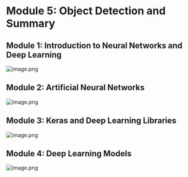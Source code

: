 

# Module 5: Object Detection and Summary
## Module 1: Introduction to Neural Networks and Deep Learning
![image.png](https://prod-files-secure.s3.us-west-2.amazonaws.com/03e82b26-cccb-4906-bb56-adabcbdc0655/a8d40bcb-c482-4026-8872-311e16b2dc63/image.png?X-Amz-Algorithm=AWS4-HMAC-SHA256&X-Amz-Content-Sha256=UNSIGNED-PAYLOAD&X-Amz-Credential=ASIAZI2LB4664NOD4ID3%2F20250202%2Fus-west-2%2Fs3%2Faws4_request&X-Amz-Date=20250202T011146Z&X-Amz-Expires=3600&X-Amz-Security-Token=IQoJb3JpZ2luX2VjENj%2F%2F%2F%2F%2F%2F%2F%2F%2F%2FwEaCXVzLXdlc3QtMiJHMEUCIH6GcUAabr%2Fef68%2BU8gAMBMEkbep7x%2FnB9f13TbSAtYdAiEAleI1ze2%2BcXl8tjNGUW%2FlsGd%2Fn%2BJvDrbmFpZDzNk6pYgqiAQI4f%2F%2F%2F%2F%2F%2F%2F%2F%2F%2FARAAGgw2Mzc0MjMxODM4MDUiDI%2FKSWxNvy0J4lYwXircA9gEOvK532VxoMQvocgajwmiXuAnGQfgdtELBD6zauJrlL%2BwCI5hry7zDGZMCGQtemj%2FuigVN2x3wkLAiXpKKcdRafkhEGRdYt3t%2BnVhFfSir74qAPXTGIpiIcM5SE5K5UCEZGdhM2eIPhlrgw8aNVCCVqym4kmCchVZmk904KuMi1dcL4NChzXo8jvWUd%2Bx1uyzmkdpTPtNAFYuXupOwgmhVuADa9F7sD1wPvLRTmosX%2B%2Bm8WrJn3eFnhkZdwCGKYbpBaLc5pVbDU8QXm0AmDa85IFolJJ5NweuZhEvdJz%2B7q2sirj7ul%2BYCvp75sa9gG2g8nuv5VnluedtSn%2BNVdWALH4ZxrFcj0Tg%2BjYeIMQVSpRn0k1tp%2BNo1EF1vVgb8hH78%2Fcq32LspaLTQFfvFnfFcr97MJKrIHSaU8QbFc6c%2Fq0QLFk2xpAuFVpFWV1MbNDKn52Dc64K%2BeQvR2oUGI%2FYoY8GVDpFNj6nvLrWegBPIQc0sS0vzpIST1tmczE%2BUo%2B2bPM%2F3GjwTnpstnQ%2BtEnR%2FSo4BYlrnErC7TMCMa1Dd%2B6XWHSRcEdhaXisjUjQGBF7KYyTIk6EjkQD3ziQwRCpsTp5p43iF%2F6roO4lfyjnT%2BzVA%2BqgIqltBphUMM%2Fx%2BrwGOqUBv4O%2BSqGqh4GpiK6%2BfDNJt%2Bwfa9FJhEx0ERFWGPMOVmFSqgPApAqR3M%2FNuT6eaZgoYEMu3lfFBfbqduKIi%2BL%2FsreZU0Q5HmM7EcVMGFCVAAFpECUYknqH9N95oi%2BhZu8jDPrJHADi30r53fohCNTUumDiCaHCVP47Y5GB64QH8AXqBkSVFdNYKbkVHSXRqiAnyenyBQ9uu4u1j4pgMCe45RsipZZc&X-Amz-Signature=249bae7a14e1ed55a84d8824e0fdf59bbf11f02330856507c5682fdc543c21f5&X-Amz-SignedHeaders=host&x-id=GetObject)
## Module 2: Artificial Neural Networks
![image.png](https://prod-files-secure.s3.us-west-2.amazonaws.com/03e82b26-cccb-4906-bb56-adabcbdc0655/5157ca89-62da-41d9-a98f-6432b71047a9/image.png?X-Amz-Algorithm=AWS4-HMAC-SHA256&X-Amz-Content-Sha256=UNSIGNED-PAYLOAD&X-Amz-Credential=ASIAZI2LB4664NOD4ID3%2F20250202%2Fus-west-2%2Fs3%2Faws4_request&X-Amz-Date=20250202T011146Z&X-Amz-Expires=3600&X-Amz-Security-Token=IQoJb3JpZ2luX2VjENj%2F%2F%2F%2F%2F%2F%2F%2F%2F%2FwEaCXVzLXdlc3QtMiJHMEUCIH6GcUAabr%2Fef68%2BU8gAMBMEkbep7x%2FnB9f13TbSAtYdAiEAleI1ze2%2BcXl8tjNGUW%2FlsGd%2Fn%2BJvDrbmFpZDzNk6pYgqiAQI4f%2F%2F%2F%2F%2F%2F%2F%2F%2F%2FARAAGgw2Mzc0MjMxODM4MDUiDI%2FKSWxNvy0J4lYwXircA9gEOvK532VxoMQvocgajwmiXuAnGQfgdtELBD6zauJrlL%2BwCI5hry7zDGZMCGQtemj%2FuigVN2x3wkLAiXpKKcdRafkhEGRdYt3t%2BnVhFfSir74qAPXTGIpiIcM5SE5K5UCEZGdhM2eIPhlrgw8aNVCCVqym4kmCchVZmk904KuMi1dcL4NChzXo8jvWUd%2Bx1uyzmkdpTPtNAFYuXupOwgmhVuADa9F7sD1wPvLRTmosX%2B%2Bm8WrJn3eFnhkZdwCGKYbpBaLc5pVbDU8QXm0AmDa85IFolJJ5NweuZhEvdJz%2B7q2sirj7ul%2BYCvp75sa9gG2g8nuv5VnluedtSn%2BNVdWALH4ZxrFcj0Tg%2BjYeIMQVSpRn0k1tp%2BNo1EF1vVgb8hH78%2Fcq32LspaLTQFfvFnfFcr97MJKrIHSaU8QbFc6c%2Fq0QLFk2xpAuFVpFWV1MbNDKn52Dc64K%2BeQvR2oUGI%2FYoY8GVDpFNj6nvLrWegBPIQc0sS0vzpIST1tmczE%2BUo%2B2bPM%2F3GjwTnpstnQ%2BtEnR%2FSo4BYlrnErC7TMCMa1Dd%2B6XWHSRcEdhaXisjUjQGBF7KYyTIk6EjkQD3ziQwRCpsTp5p43iF%2F6roO4lfyjnT%2BzVA%2BqgIqltBphUMM%2Fx%2BrwGOqUBv4O%2BSqGqh4GpiK6%2BfDNJt%2Bwfa9FJhEx0ERFWGPMOVmFSqgPApAqR3M%2FNuT6eaZgoYEMu3lfFBfbqduKIi%2BL%2FsreZU0Q5HmM7EcVMGFCVAAFpECUYknqH9N95oi%2BhZu8jDPrJHADi30r53fohCNTUumDiCaHCVP47Y5GB64QH8AXqBkSVFdNYKbkVHSXRqiAnyenyBQ9uu4u1j4pgMCe45RsipZZc&X-Amz-Signature=0c3303e5ae85bd04ed71cf715ac3ea19f76ed07b0a79d8bc5b71d407e60c8c1b&X-Amz-SignedHeaders=host&x-id=GetObject)
## Module 3: Keras and Deep Learning Libraries
![image.png](https://prod-files-secure.s3.us-west-2.amazonaws.com/03e82b26-cccb-4906-bb56-adabcbdc0655/5089ce50-05f1-470d-ad42-42503bf1df5f/image.png?X-Amz-Algorithm=AWS4-HMAC-SHA256&X-Amz-Content-Sha256=UNSIGNED-PAYLOAD&X-Amz-Credential=ASIAZI2LB4664NOD4ID3%2F20250202%2Fus-west-2%2Fs3%2Faws4_request&X-Amz-Date=20250202T011146Z&X-Amz-Expires=3600&X-Amz-Security-Token=IQoJb3JpZ2luX2VjENj%2F%2F%2F%2F%2F%2F%2F%2F%2F%2FwEaCXVzLXdlc3QtMiJHMEUCIH6GcUAabr%2Fef68%2BU8gAMBMEkbep7x%2FnB9f13TbSAtYdAiEAleI1ze2%2BcXl8tjNGUW%2FlsGd%2Fn%2BJvDrbmFpZDzNk6pYgqiAQI4f%2F%2F%2F%2F%2F%2F%2F%2F%2F%2FARAAGgw2Mzc0MjMxODM4MDUiDI%2FKSWxNvy0J4lYwXircA9gEOvK532VxoMQvocgajwmiXuAnGQfgdtELBD6zauJrlL%2BwCI5hry7zDGZMCGQtemj%2FuigVN2x3wkLAiXpKKcdRafkhEGRdYt3t%2BnVhFfSir74qAPXTGIpiIcM5SE5K5UCEZGdhM2eIPhlrgw8aNVCCVqym4kmCchVZmk904KuMi1dcL4NChzXo8jvWUd%2Bx1uyzmkdpTPtNAFYuXupOwgmhVuADa9F7sD1wPvLRTmosX%2B%2Bm8WrJn3eFnhkZdwCGKYbpBaLc5pVbDU8QXm0AmDa85IFolJJ5NweuZhEvdJz%2B7q2sirj7ul%2BYCvp75sa9gG2g8nuv5VnluedtSn%2BNVdWALH4ZxrFcj0Tg%2BjYeIMQVSpRn0k1tp%2BNo1EF1vVgb8hH78%2Fcq32LspaLTQFfvFnfFcr97MJKrIHSaU8QbFc6c%2Fq0QLFk2xpAuFVpFWV1MbNDKn52Dc64K%2BeQvR2oUGI%2FYoY8GVDpFNj6nvLrWegBPIQc0sS0vzpIST1tmczE%2BUo%2B2bPM%2F3GjwTnpstnQ%2BtEnR%2FSo4BYlrnErC7TMCMa1Dd%2B6XWHSRcEdhaXisjUjQGBF7KYyTIk6EjkQD3ziQwRCpsTp5p43iF%2F6roO4lfyjnT%2BzVA%2BqgIqltBphUMM%2Fx%2BrwGOqUBv4O%2BSqGqh4GpiK6%2BfDNJt%2Bwfa9FJhEx0ERFWGPMOVmFSqgPApAqR3M%2FNuT6eaZgoYEMu3lfFBfbqduKIi%2BL%2FsreZU0Q5HmM7EcVMGFCVAAFpECUYknqH9N95oi%2BhZu8jDPrJHADi30r53fohCNTUumDiCaHCVP47Y5GB64QH8AXqBkSVFdNYKbkVHSXRqiAnyenyBQ9uu4u1j4pgMCe45RsipZZc&X-Amz-Signature=d3b3c49e3c05b19bdbbbbeca05dcd9b4589a9673fd7aea8b33762b5332ea1774&X-Amz-SignedHeaders=host&x-id=GetObject)
## Module 4: Deep Learning Models
![image.png](https://prod-files-secure.s3.us-west-2.amazonaws.com/03e82b26-cccb-4906-bb56-adabcbdc0655/4e22fcb0-cfbc-4d28-b961-b9b8fde071f0/image.png?X-Amz-Algorithm=AWS4-HMAC-SHA256&X-Amz-Content-Sha256=UNSIGNED-PAYLOAD&X-Amz-Credential=ASIAZI2LB4664NOD4ID3%2F20250202%2Fus-west-2%2Fs3%2Faws4_request&X-Amz-Date=20250202T011146Z&X-Amz-Expires=3600&X-Amz-Security-Token=IQoJb3JpZ2luX2VjENj%2F%2F%2F%2F%2F%2F%2F%2F%2F%2FwEaCXVzLXdlc3QtMiJHMEUCIH6GcUAabr%2Fef68%2BU8gAMBMEkbep7x%2FnB9f13TbSAtYdAiEAleI1ze2%2BcXl8tjNGUW%2FlsGd%2Fn%2BJvDrbmFpZDzNk6pYgqiAQI4f%2F%2F%2F%2F%2F%2F%2F%2F%2F%2FARAAGgw2Mzc0MjMxODM4MDUiDI%2FKSWxNvy0J4lYwXircA9gEOvK532VxoMQvocgajwmiXuAnGQfgdtELBD6zauJrlL%2BwCI5hry7zDGZMCGQtemj%2FuigVN2x3wkLAiXpKKcdRafkhEGRdYt3t%2BnVhFfSir74qAPXTGIpiIcM5SE5K5UCEZGdhM2eIPhlrgw8aNVCCVqym4kmCchVZmk904KuMi1dcL4NChzXo8jvWUd%2Bx1uyzmkdpTPtNAFYuXupOwgmhVuADa9F7sD1wPvLRTmosX%2B%2Bm8WrJn3eFnhkZdwCGKYbpBaLc5pVbDU8QXm0AmDa85IFolJJ5NweuZhEvdJz%2B7q2sirj7ul%2BYCvp75sa9gG2g8nuv5VnluedtSn%2BNVdWALH4ZxrFcj0Tg%2BjYeIMQVSpRn0k1tp%2BNo1EF1vVgb8hH78%2Fcq32LspaLTQFfvFnfFcr97MJKrIHSaU8QbFc6c%2Fq0QLFk2xpAuFVpFWV1MbNDKn52Dc64K%2BeQvR2oUGI%2FYoY8GVDpFNj6nvLrWegBPIQc0sS0vzpIST1tmczE%2BUo%2B2bPM%2F3GjwTnpstnQ%2BtEnR%2FSo4BYlrnErC7TMCMa1Dd%2B6XWHSRcEdhaXisjUjQGBF7KYyTIk6EjkQD3ziQwRCpsTp5p43iF%2F6roO4lfyjnT%2BzVA%2BqgIqltBphUMM%2Fx%2BrwGOqUBv4O%2BSqGqh4GpiK6%2BfDNJt%2Bwfa9FJhEx0ERFWGPMOVmFSqgPApAqR3M%2FNuT6eaZgoYEMu3lfFBfbqduKIi%2BL%2FsreZU0Q5HmM7EcVMGFCVAAFpECUYknqH9N95oi%2BhZu8jDPrJHADi30r53fohCNTUumDiCaHCVP47Y5GB64QH8AXqBkSVFdNYKbkVHSXRqiAnyenyBQ9uu4u1j4pgMCe45RsipZZc&X-Amz-Signature=b5f43ef28672395dc9c4a8a464d89d3b15788c70d9267f65c2b5bec092afd9d5&X-Amz-SignedHeaders=host&x-id=GetObject)
